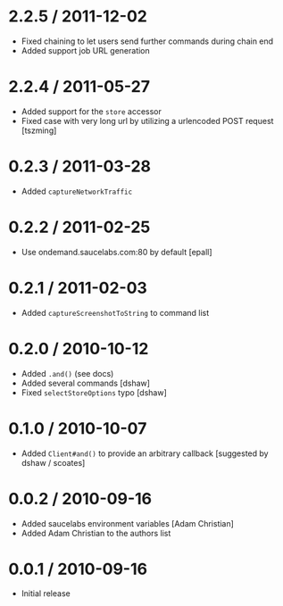 
2.2.5 / 2011-12-02 
==================

  * Fixed chaining to let users send further commands during chain end
  * Added support job URL generation

2.2.4 / 2011-05-27 
==================

  * Added support for the `store` accessor
  * Fixed case with very long url by utilizing a urlencoded POST request [tszming]

0.2.3 / 2011-03-28 
==================

  * Added `captureNetworkTraffic`

0.2.2 / 2011-02-25 
==================

  * Use ondemand.saucelabs.com:80 by default [epall]

0.2.1 / 2011-02-03 
==================

  * Added `captureScreenshotToString` to command list

0.2.0 / 2010-10-12 
==================

  * Added `.and()` (see docs)
  * Added several commands [dshaw]
  * Fixed `selectStoreOptions` typo [dshaw]

0.1.0 / 2010-10-07 
==================

  * Added `Client#and()` to provide an arbitrary callback [suggested by dshaw / scoates]

0.0.2 / 2010-09-16 
==================

  * Added saucelabs environment variables [Adam Christian]
  * Added Adam Christian to the authors list

0.0.1 / 2010-09-16 
==================

  * Initial release
